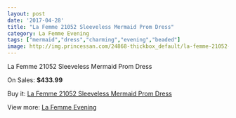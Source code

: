```yaml
---
layout: post
date: '2017-04-28'
title: "La Femme 21052 Sleeveless Mermaid Prom Dress"
category: La Femme Evening
tags: ["mermaid","dress","charming","evening","beaded"]
image: http://img.princessan.com/24868-thickbox_default/la-femme-21052-sleeveless-mermaid-prom-dress.jpg
---
```

La Femme 21052 Sleeveless Mermaid Prom Dress

On Sales: **$433.99**
<a href="https://www.princessan.com/en/la-femme-evening/11380-la-femme-21052-sleeveless-mermaid-prom-dress.html"><amp-img layout="responsive" width="600" height="600" src="//img.princessan.com/24868-thickbox_default/la-femme-21052-sleeveless-mermaid-prom-dress.jpg" alt="La Femme 21052 Sleeveless Mermaid Prom Dress 0" /></a>
<a href="https://www.princessan.com/en/la-femme-evening/11380-la-femme-21052-sleeveless-mermaid-prom-dress.html"><amp-img layout="responsive" width="600" height="600" src="//img.princessan.com/24869-thickbox_default/la-femme-21052-sleeveless-mermaid-prom-dress.jpg" alt="La Femme 21052 Sleeveless Mermaid Prom Dress 1" /></a>

Buy it: [La Femme 21052 Sleeveless Mermaid Prom Dress](https://www.princessan.com/en/la-femme-evening/11380-la-femme-21052-sleeveless-mermaid-prom-dress.html "La Femme 21052 Sleeveless Mermaid Prom Dress")

View more: [La Femme Evening](https://www.princessan.com/en/29-la-femme-evening "La Femme Evening")